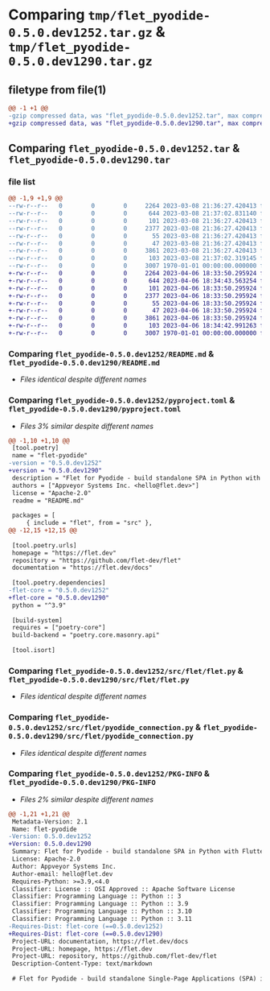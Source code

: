 # Comparing `tmp/flet_pyodide-0.5.0.dev1252.tar.gz` & `tmp/flet_pyodide-0.5.0.dev1290.tar.gz`

## filetype from file(1)

```diff
@@ -1 +1 @@
-gzip compressed data, was "flet_pyodide-0.5.0.dev1252.tar", max compression
+gzip compressed data, was "flet_pyodide-0.5.0.dev1290.tar", max compression
```

## Comparing `flet_pyodide-0.5.0.dev1252.tar` & `flet_pyodide-0.5.0.dev1290.tar`

### file list

```diff
@@ -1,9 +1,9 @@
--rw-r--r--   0        0        0     2264 2023-03-08 21:36:27.420413 flet_pyodide-0.5.0.dev1252/README.md
--rw-r--r--   0        0        0      644 2023-03-08 21:37:02.831140 flet_pyodide-0.5.0.dev1252/pyproject.toml
--rw-r--r--   0        0        0      101 2023-03-08 21:36:27.420413 flet_pyodide-0.5.0.dev1252/src/flet/__init__.py
--rw-r--r--   0        0        0     2377 2023-03-08 21:36:27.420413 flet_pyodide-0.5.0.dev1252/src/flet/flet.py
--rw-r--r--   0        0        0       55 2023-03-08 21:36:27.420413 flet_pyodide-0.5.0.dev1252/src/flet/matplotlib_chart.py
--rw-r--r--   0        0        0       47 2023-03-08 21:36:27.420413 flet_pyodide-0.5.0.dev1252/src/flet/plotly_chart.py
--rw-r--r--   0        0        0     3861 2023-03-08 21:36:27.420413 flet_pyodide-0.5.0.dev1252/src/flet/pyodide_connection.py
--rw-r--r--   0        0        0      103 2023-03-08 21:37:02.319145 flet_pyodide-0.5.0.dev1252/src/flet/version.py
--rw-r--r--   0        0        0     3007 1970-01-01 00:00:00.000000 flet_pyodide-0.5.0.dev1252/PKG-INFO
+-rw-r--r--   0        0        0     2264 2023-04-06 18:33:50.295924 flet_pyodide-0.5.0.dev1290/README.md
+-rw-r--r--   0        0        0      644 2023-04-06 18:34:43.563254 flet_pyodide-0.5.0.dev1290/pyproject.toml
+-rw-r--r--   0        0        0      101 2023-04-06 18:33:50.295924 flet_pyodide-0.5.0.dev1290/src/flet/__init__.py
+-rw-r--r--   0        0        0     2377 2023-04-06 18:33:50.295924 flet_pyodide-0.5.0.dev1290/src/flet/flet.py
+-rw-r--r--   0        0        0       55 2023-04-06 18:33:50.295924 flet_pyodide-0.5.0.dev1290/src/flet/matplotlib_chart.py
+-rw-r--r--   0        0        0       47 2023-04-06 18:33:50.295924 flet_pyodide-0.5.0.dev1290/src/flet/plotly_chart.py
+-rw-r--r--   0        0        0     3861 2023-04-06 18:33:50.295924 flet_pyodide-0.5.0.dev1290/src/flet/pyodide_connection.py
+-rw-r--r--   0        0        0      103 2023-04-06 18:34:42.991263 flet_pyodide-0.5.0.dev1290/src/flet/version.py
+-rw-r--r--   0        0        0     3007 1970-01-01 00:00:00.000000 flet_pyodide-0.5.0.dev1290/PKG-INFO
```

### Comparing `flet_pyodide-0.5.0.dev1252/README.md` & `flet_pyodide-0.5.0.dev1290/README.md`

 * *Files identical despite different names*

### Comparing `flet_pyodide-0.5.0.dev1252/pyproject.toml` & `flet_pyodide-0.5.0.dev1290/pyproject.toml`

 * *Files 3% similar despite different names*

```diff
@@ -1,10 +1,10 @@
 [tool.poetry]
 name = "flet-pyodide"
-version = "0.5.0.dev1252"
+version = "0.5.0.dev1290"
 description = "Flet for Pyodide - build standalone SPA in Python with Flutter UI."
 authors = ["Appveyor Systems Inc. <hello@flet.dev>"]
 license = "Apache-2.0"
 readme = "README.md"
 
 packages = [
     { include = "flet", from = "src" },
@@ -12,15 +12,15 @@
 
 [tool.poetry.urls]
 homepage = "https://flet.dev"
 repository = "https://github.com/flet-dev/flet"
 documentation = "https://flet.dev/docs"
 
 [tool.poetry.dependencies]
-flet-core = "0.5.0.dev1252"
+flet-core = "0.5.0.dev1290"
 python = "^3.9"
 
 [build-system]
 requires = ["poetry-core"]
 build-backend = "poetry.core.masonry.api"
 
 [tool.isort]
```

### Comparing `flet_pyodide-0.5.0.dev1252/src/flet/flet.py` & `flet_pyodide-0.5.0.dev1290/src/flet/flet.py`

 * *Files identical despite different names*

### Comparing `flet_pyodide-0.5.0.dev1252/src/flet/pyodide_connection.py` & `flet_pyodide-0.5.0.dev1290/src/flet/pyodide_connection.py`

 * *Files identical despite different names*

### Comparing `flet_pyodide-0.5.0.dev1252/PKG-INFO` & `flet_pyodide-0.5.0.dev1290/PKG-INFO`

 * *Files 2% similar despite different names*

```diff
@@ -1,21 +1,21 @@
 Metadata-Version: 2.1
 Name: flet-pyodide
-Version: 0.5.0.dev1252
+Version: 0.5.0.dev1290
 Summary: Flet for Pyodide - build standalone SPA in Python with Flutter UI.
 License: Apache-2.0
 Author: Appveyor Systems Inc.
 Author-email: hello@flet.dev
 Requires-Python: >=3.9,<4.0
 Classifier: License :: OSI Approved :: Apache Software License
 Classifier: Programming Language :: Python :: 3
 Classifier: Programming Language :: Python :: 3.9
 Classifier: Programming Language :: Python :: 3.10
 Classifier: Programming Language :: Python :: 3.11
-Requires-Dist: flet-core (==0.5.0.dev1252)
+Requires-Dist: flet-core (==0.5.0.dev1290)
 Project-URL: documentation, https://flet.dev/docs
 Project-URL: homepage, https://flet.dev
 Project-URL: repository, https://github.com/flet-dev/flet
 Description-Content-Type: text/markdown
 
 # Flet for Pyodide - build standalone Single-Page Applications (SPA) in Python with Flutter UI
```

